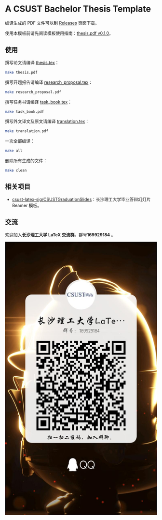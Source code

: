# A CSUST Bachelor Thesis Template

编译生成的 PDF 文件可以到 [Releases](https://github.com/zb-zombie/A-CSUST-Bachelor-thesis-template-based-on-LaTeX-system/releases) 页面下载。

使用本模板前请先阅读模板使用指南：[thesis.pdf v0.1.0](https://github.com/zb-zombie/A-CSUST-Bachelor-thesis-template-based-on-LaTeX-system/releases/download/v0.1.0/thesis.pdf)。

## 使用

撰写论文请编译 [thesis.tex](thesis.tex)：

```bash
make thesis.pdf
```

撰写开题报告请编译 [research_proposal.tex](research_proposal.tex)：

```bash
make research_proposal.pdf
```

撰写任务书请编译 [task_book.tex](task_book.tex)：

```bash
make task_book.pdf
```

撰写外文译文及原文请编译 [translation.tex](translation.tex)：

```bash
make translation.pdf
```

一次全部编译：

```bash
make all
```

删除所有生成的文件：

```bash
make clean
```

## 相关项目

- [csust-latex-sig/CSUSTGraduationSlides](https://github.com/csust-latex-sig/CSUSTGraduationSlides)：长沙理工大学毕业答辩幻灯片 Beamer 模板。

## 交流

欢迎加入**长沙理工大学 LaTeX 交流群**。群号**169929184** 。

![](figure/群聊二维码.jpg)
